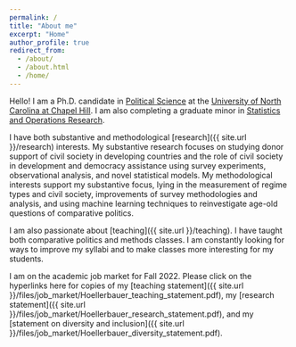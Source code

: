 ```yaml
---
permalink: /
title: "About me"
excerpt: "Home"
author_profile: true
redirect_from:
  - /about/
  - /about.html
  - /home/
---
```


Hello! I am a Ph.D. candidate in [Political Science](https://politicalscience.unc.edu/) at the [University of North Carolina at Chapel Hill](https://www.unc.edu/). I am also completing a graduate minor in [Statistics and Operations Research](https://stat-or.unc.edu/).

I have both substantive and methodological [research]({{ site.url }}/research) interests. My substantive research focuses on studying donor support of civil society in developing countries and the role of civil society in development and democracy assistance using survey experiments, observational analysis, and novel statistical models. My methodological interests support my substantive focus, lying in the measurement of regime types and civil society, improvements of survey methodologies and analysis, and using machine learning techniques to reinvestigate age-old questions of comparative politics.

I am also passionate about [teaching]({{ site.url }}/teaching). I have taught both comparative politics and methods classes. I am constantly looking for ways to improve my syllabi and to make classes more interesting for my students.

I am on the academic job market for Fall 2022. Please click on the hyperlinks here for copies of my [teaching statement]({{ site.url }}/files/job_market/Hoellerbauer_teaching_statement.pdf), my [research statement]({{ site.url }}/files/job_market/Hoellerbauer_research_statement.pdf), and my [statement on diversity and inclusion]({{ site.url }}/files/job_market/Hoellerbauer_diversity_statement.pdf).
